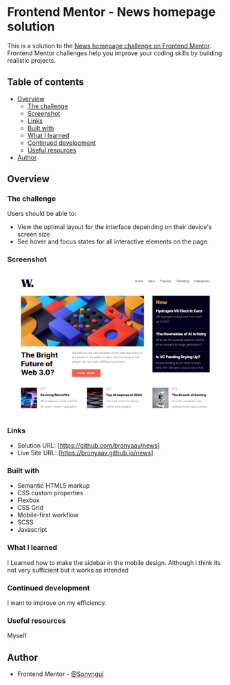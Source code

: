 # Frontend Mentor - News homepage solution

This is a solution to the [News homepage challenge on Frontend Mentor](https://www.frontendmentor.io/challenges/news-homepage-H6SWTa1MFl). Frontend Mentor challenges help you improve your coding skills by building realistic projects. 

## Table of contents

- [Overview](#overview)
  - [The challenge](#the-challenge)
  - [Screenshot](#screenshot)
  - [Links](#links)
  - [Built with](#built-with)
  - [What I learned](#what-i-learned)
  - [Continued development](#continued-development)
  - [Useful resources](#useful-resources)
- [Author](#author)

## Overview

### The challenge

Users should be able to:

- View the optimal layout for the interface depending on their device's screen size
- See hover and focus states for all interactive elements on the page

### Screenshot

![](./assets/images/ss.png)

### Links

- Solution URL: [https://github.com/bronyaav/news]
- Live Site URL: [https://bronyaav.github.io/news]

### Built with

- Semantic HTML5 markup
- CSS custom properties
- Flexbox
- CSS Grid
- Mobile-first workflow
- SCSS
- Javascript

### What I learned

I Learned how to make the sidebar in the mobile design. Although i think its not very sufficient but it works as intended

### Continued development

I want to improve on my efficiency.

### Useful resources

Myself

## Author

- Frontend Mentor - [@Sonyngui](https://www.frontendmentor.io/profile/Sonyngui)